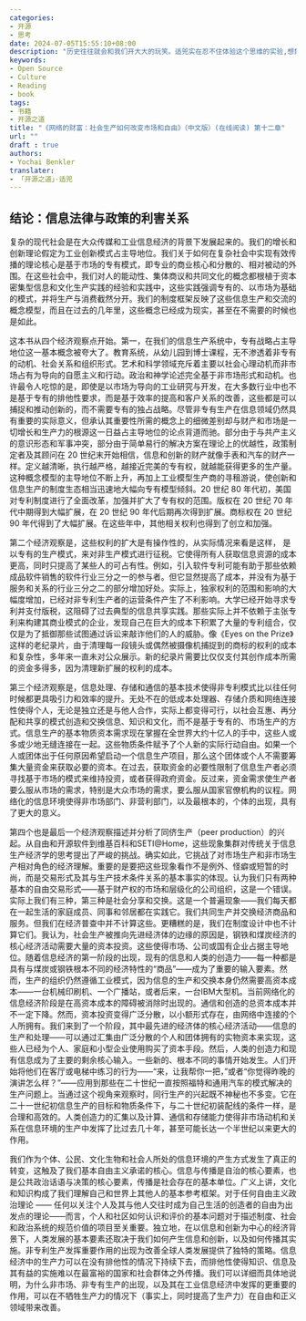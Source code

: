 ```yaml
---
categories:
- 开源
- 思考
date: 2024-07-05T15:55:10+08:00
description: "历史往往就会和我们开大大的玩笑。适兕实在忍不住体验这个思维的实验,想象虚拟的历史，于是尝试花几个月的时间翻译。Enjoy！Happy Reading～"
keywords:
- Open Source
- Culture
- Reading
- book
tags:
- 书籍
- 开源之道
title: "《网络的财富：社会生产如何改变市场和自由》（中文版）(在线阅读) 第十二章"
url: ""
draft : true
authors:
- Yochai Benkler
translater:
- 「开源之道」·适兕
---
```


## 结论：信息法律与政策的利害关系

复杂的现代社会是在大众传媒和工业信息经济的背景下发展起来的。我们的增长和创新理论假定为工业创新模式占主导地位。我们关于如何在复杂社会中实现有效传播的理论核心是基于市场的专有模式，即专业的商业核心和分散的、相对被动的外围。在这些社会中，我们对人的能动性、集体商议和共同文化的概念都根植于资本密集型信息和文化生产实践的经验和实践中，这些实践强调专有的、以市场为基础的模式，并将生产与消费截然分开。我们的制度框架反映了这些信息生产和交流的概念模型，而且在过去的几年里，这些概念已经成为现实，甚至在不需要的时候也是如此。

这本书从四个经济观察点开始。第一，在我们的信息生产系统中，专有战略占主导地位这一基本概念被夸大了。教育系统，从幼儿园到博士课程，无不渗透着非专有的动机、社会关系和组织形式。艺术和科学领域充斥着主要以社会心理动机而非市场占有为导向的自愿主义和行动。政治和神学论述完全基于非市场形式和动机。也许最令人吃惊的是，即使是以市场为导向的工业研究与开发，在大多数行业中也不是基于专有的排他性要求，而是基于效率的提高和客户关系的改善，这些都是可以捕捉和推动创新的，而不需要专有的独占战略。尽管非专有生产在信息领域仍然具有重要的实际意义，但承认其重要性所需的概念上的细微差别却与财产和市场是一切增长和生产力的根源这一日益占主导地位的论点背道而驰。部分由于与共产主义的意识形态和军事冲突，部分由于简单易行的解决方案在理论上的优越性，政策制定者及其顾问在 20 世纪末开始相信，信息和创新的财产就像手表和汽车的财产一样。定义越清晰，执行越严格，越接近完美的专有权，就越能获得更多的生产量。这种概念模型的主导地位不断上升，再加上工业模型生产商的寻租游说，使创新和信息生产的制度生态相当迅速地大幅向专有模型倾斜。20 世纪 80 年代初，美国对专利制度进行了全面改革，加强并扩大了专有权的范围。版权在 20 世纪 70 年代中期得到大幅扩展，在 20 世纪 90 年代后期再次得到扩展。商标权在 20 世纪 90 年代得到了大幅扩展。在这些年中，其他相关权利也得到了创立和加强。

第二个经济观察是，这些权利的扩大是有操作性的，从实际情况来看是这样， 是以专有的生产模式，来对非生产模式进行征税。它使得所有人获取信息资源的成本更高，同时只提高了某些人的可占有性。例如，引入软件专利可能有助于那些依赖成品软件销售的软件行业三分之一的参与者。但它显然提高了成本，并没有为基于服务和关系的行业三分之二的部分增加好处。实际上，独家权利的范围和影响的大幅度增加，已经对非专利生产者的运营条件产生了不利影响。大学已经开始寻求专利并支付版税，这阻碍了过去典型的信息共享实践。那些实际上并不依赖于主张专利来构建其商业模式的企业，发现自己在巨大的成本下积累了大量的专利组合，仅仅是为了抵御那些试图通过诉讼来敲诈他们的人的威胁。像《Eyes on the Prize》这样的老纪录片，由于清理每一段镜头或偶然被摄像机捕捉到的商标的权利的成本和复杂性，多年来一直未对公众展示。新的纪录片需要比仅仅支付其创作成本所需的资金多得多，因为清理新扩展的权利的成本。

第三个经济观察是，信息处理、存储和通信的基本技术使得非专利模式比以往任何时候都更具吸引力和效率的提升。无处不在的低成本处理器、存储介质和网络连接性使得个人，无论是独立还是与他人合作，实际上都变得可行，以社会互惠、再分配和共享的模式创造和交换信息、知识和文化，而不是基于专有的、市场生产的方式。信息生产的基本物质资本需求现在掌握在全世界大约十亿人的手中，这些人或多或少地无缝连接在一起。这些物质条件赋予了个人新的实际行动自由。如果一个人或团体出于任何原因希望启动一个信息生产项目，那么这个团体或个人不需要筹集大量资金来获取必要的资本。在过去，获取资金的必要性限制了信息生产者必须寻找基于市场的模式来维持投资，或者获得政府资金。反过来，资金需求使生产者要么服从市场的需求，特别是大众市场的需求，要么服从国家官僚机构的议程。网络化的信息环境使得非市场部门、非营利部门，以及最根本的，个体的出现，具有了更大的意义。

第四个也是最后一个经济观察描述并分析了同侪生产（peer production）的兴起。从自由和开源软件到维基百科和SETI@Home，这些现象集群对传统关于信息生产经济学的思考提出了严峻的挑战。确实如此，它挑战了对市场生产和非市场生产相对角色的经济理解。重要的是要把这些现象看作不是例外、怪癖或短暂的时尚，而是交易形式及其与生产技术条件关系的基本事实的体现。认为我们只有两种基本的自由交易形式——基于财产权的市场和层级化的公司组织，这是一个错误。实际上我们有三种，第三种是社会分享和交换。这是一个普遍现象——我们每天都在一起生活的家庭成员、同事和邻居都在实践它。我们共同生产并交换经济商品和服务。但我们在经济普查中并不计算这些。更糟糕的是，我们在制度设计中也不计算它们。我认为，社会生产被推向先进经济体的边缘的原因是，钢铁和煤炭经济的核心经济活动需要大量的资本投资。这些使得市场、公司或国有企业占据主导地位。随着信息经济的第一阶段的出现，现有的信息和人类的创造力——每一种都是具有与煤炭或钢铁根本不同的经济特性的“商品”——成为了重要的输入要素。然而，生产的组织仍然遵循工业模式，因为信息的生产和交换本身仍然需要高资本成本——一台机械印刷机、一个广播站，或者后来，一台IBM大型机。当前网络化的信息经济阶段是在高资本成本的障碍被消除时出现的。通信和创造的总资本成本并不一定下降。然而，资本投资变得广泛分散，以小额形式存在，由网络中连接的个人所拥有。我们来到了一个阶段，其中最先进的经济体的核心经济活动——信息的生产和处理——可以通过汇集由广泛分散的个人和团体拥有的实物资本来实现，这些人已经为个人、家庭和小型企业使用购买了资本手段。然后，人类的创造力和现有信息成为了主要的剩余核心输入。一些新的、根本不同的事情开始发生。人们开始将他们在客厅或电梯中练习的行为——“来，让我帮你一把，”或者“你觉得昨晚的演讲怎么样？”——应用到那些在二十世纪一直按照福特和通用汽车的模式解决的生产问题上。当通过这个视角来观察时，同行生产的兴起既不神秘也不多变。它在二十一世纪初信息生产的目标和物质条件下，与二十世纪初装配线的条件一样，是合理和高效的。人类创造力的汇集以及计算、通信和存储能力使得非市场动机和关系在信息环境的生产中发挥了比过去几十年，甚至可能长达一个半世纪以来更大的作用。

我们作为个体、公民、文化生物和社会人所处的信息环境的产生方式发生了真正的转变，这触及了我们基本自由主义承诺的核心。信息与传播是自治的核心要素，也是公共政治话语与决策的核心要素，传播是社会存在的基本单位。广义上讲，文化和知识构成了我们理解自己和世界上其他人的基本参考框架。对于任何自由主义政治理论 —— 任何以关注个人及其与他人交往时成为自己生活的创造者的自由为出发点的理论——而言，个人和社区如何认识和评价的基本问题对于描述制度、社会和政治系统的规范价值的项目至关重要。独立地，在以信息和创新为中心的经济背景下，人类发展的基本要素还取决于我们如何产生信息和创新，以及如何传播其实施。非专利生产发挥重要作用的出现为改善全球人类发展提供了独特的策略。信息经济中的生产力可以在没有排他性的情况下持续下去，而排他性使得知识、信息及其有益的实施难以在最富裕的国家和社会群体之外传播。我们可以详细而具体地说明，为什么非市场、非专有生产的出现，以及其在工业信息经济中发挥的更重要的作用，可以在不牺牲生产力的情况下（事实上，同时提高了生产力）在自由和正义领域带来改善。

